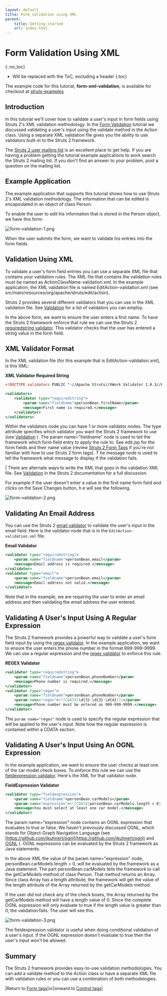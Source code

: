 ```yaml
---
layout: default
title: Form validation using XML
parent:
    title: Getting started
    url: index.html
---
```


# Form Validation Using XML
{:.no_toc}

* Will be replaced with the ToC, excluding a header
{:toc}

The example code for this tutorial, **form-xml-validation**, is available for checkout at [struts-examples](https://github.com/apache/struts-examples)

## Introduction

In this tutorial we'll cover how to validate a user's input in form fields using Struts 2's XML validation methodology.
In the [Form Validation](form-validation) tutorial we discussed validating a user's input using the validate method 
in the Action class. Using a separate XML validation file gives you the ability to use validators built-in 
to the Struts 2 framework.

The [Struts 2 user mailing list](http://struts.apache.org/mail) is an excellent place to get help. If you are having 
a problem getting the tutorial example applications to work search the Struts 2 mailing list. If you don't find an answer 
to your problem, post a question on the mailing list.

## Example Application

The example application that supports this tutorial shows how to use Struts 2's XML validation methodology. 
The information that can be edited is encapsulated in an object of class Person.

To enable the user to edit his information that is stored in the Person object, we have this form:

![form-validation-1.png](attachments/att20873263_form-validation-1.png)

When the user submits the form, we want to validate his entries into the form fields.

## Validation Using XML

To validate a user's form field entries you can use a separate XML file that contains your validation rules.
The XML file that contains the validation rules must be named as ActionClassName-validation.xml. In the example 
application, the XML validation file is named EditAction-validation.xml (see src/main/resources/org/apache/struts/edit/action).

Struts 2 provides several different validators that you can use in the XML validation file. See [Validation](../core-developers/validation) 
for a list of validators you can employ.

In the above form, we want to ensure the user enters a first name. To have the Struts 2 framework enforce that rule 
we can use the Struts 2 [requiredstring validator](../core-developers/requiredstring-validator). This validator checks 
that the user has entered a string value in the form field.

## XML Validator Format

In the XML validation file (for this example that is EditAction-validation.xml), is this XML:

**XML Validator Required String**

```xml
<!DOCTYPE validators PUBLIC "-//Apache Struts//XWork Validator 1.0.3//EN" "http://struts.apache.org/dtds/xwork-validator-1.0.3.dtd">

<validators>
    <validator type="requiredstring">
        <param name="fieldname">personBean.firstName</param>
        <message>First name is required.</message>
    </validator>
</validators>
```

Within the validators node you can have 1 or more validator nodes. The type attribute specifies which validator you 
want the Struts 2 framework to use (see [Validation](../core-developers/validation) ). The param name="fieldname" node 
is used to tell the framework which form field entry to apply the rule to. See edit.jsp for the form fields and their 
name value (review [Struts 2 Form Tags](form-tags) if you're not familiar with how to use Struts 2 form tags). T
he message node is used to tell the framework what message to display if the validation fails.

| There are alternate ways to write the XML that goes in the validation XML file. See [Validation](../core-developers/validation) 
in the Struts 2 documentation for a full discussion.

For example if the user doesn't enter a value in the first name form field and clicks on the Save Changes button, h
e will see the following.

![form-validation-2.png](attachments/att20873264_form-validation-2.png)

## Validating An Email Address

You can use the Struts 2 [email validator](../core-developers/email-validator) to validate the user's input in the email 
field. Here is the validator node that is in the `EditAction-validation.xml` file.

**Email Validator**

```xml
<validator type="requiredstring">
    <param name="fieldname">personBean.email</param>
    <message>Email address is required.</message>
</validator>
<validator type="email">
    <param name="fieldname">personBean.email</param>
    <message>Email address not valid.</message>
</validator>
```

Note that in the example, we are requiring the user to enter an email address and then validating the email address the user entered.

## Validating A User's Input Using A Regular Expression

The Struts 2 framework provides a powerful way to validate a user's form field input by using the [regex validator](../core-developers/regex-validator).
In the example application, we want to ensure the user enters the phone number in the format 999-999-9999. We can use
a regular expression and the [regex validator](../core-developers/regex-validator) to enforce this rule.

**REGEX Validator**

```xml
<validator type="requiredstring">
    <param name="fieldname">personBean.phoneNumber</param>
    <message>Phone number is required.</message>
</validator>
<validator type="regex">
    <param name="fieldname">personBean.phoneNumber</param>
    <param name="regex"><![CDATA[\d{3}-\d{3}-\d{4}]]></param>
    <message>Phone number must be entered as 999-999-9999.</message>
</validator>
```

The `param name="regex"` node is used to specify the regular expression that will be applied to the user's input. 
Note how the regular expression is contained within a CDATA section.

## Validating A User's Input Using An OGNL Expression

In the example application, we want to ensure the user checks at least one of the car model check boxes. To enforce 
this rule we can use the [fieldexpression validator](../core-developers/fieldexpression-validator). 
Here's the XML for that validator node.

**FieldExpression Validator**

```xml
<validator type="fieldexpression">
    <param name="fieldname">personBean.carModels</param>
    <param name="expression"><![CDATA[personBean.carModels.length > 0]]></param>
    <message>You must select at least one car model.</message>
</validator>
```

The param name="expression" node contains an OGNL expression that evaluates to true or false. We haven't previously 
discussed OGNL, which stands for Object-Graph Navigation Language (see [https://github.com/jkuhnert/ognl](https://github.com/jkuhnert/ognl) 
and [OGNL](../tag-developers/ognl) ). OGNL expressions can be evaluated by the Struts 2 framework as Java statements.

In the above XML the value of the param name="expression" node, personBean.carModels.length > 0, will be evaluated 
by the framework as a Java statement. The part personBean.carModels tells the framework to call the getCarModels 
method of class Person. That method returns an Array. Since class Array has a length attribute, the framework will get 
the value of the length attribute of the Array returned by the getCarModels method.

If the user did not check any of the check boxes, the Array returned by the getCarModels method will have a length 
value of 0. Since the complete OGNL expression will only evaluate to true if the length value is greater than 0, 
the validation fails. The user will see this.

![form-validation-3.png](attachments/att20873265_form-validation-3.png)

The fieldexpression validator is useful when doing conditional validation of a user's input. If the OGNL expression 
doesn't evaluate to true then the user's input won't be allowed.

## Summary

The Struts 2 framework provides easy-to-use validation methodologies. You can add a validate method to the Action class 
or have a separate XML file with validation rules or you can use a combination of both methodologies.

|Return to [Form tags](form-tags)|or|onward to [Control tags](control-tags)|
